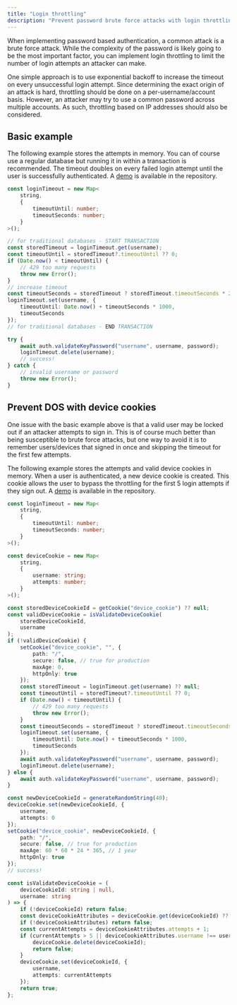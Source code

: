 ```yaml
---
title: "Login throttling"
description: "Prevent password brute force attacks with login throttling"
---
```


When implementing password based authentication, a common attack is a brute force attack. While the complexity of the password is likely going to be the most important factor, you can implement login throttling to limit the number of login attempts an attacker can make.

One simple approach is to use exponential backoff to increase the timeout on every unsuccessful login attempt. Since determining the exact origin of an attack is hard, throttling should be done on a per-username/account basis. However, an attacker may try to use a common password across multiple accounts. As such, throttling based on IP addresses should also be considered.

## Basic example

The following example stores the attempts in memory. You can of course use a regular database but running it in within a transaction is recommended. The timeout doubles on every failed login attempt until the user is successfully authenticated. A [demo](https://github.com/lucia-auth/lucia/tree/main/examples/other/login-throttling) is available in the repository.

```ts
const loginTimeout = new Map<
	string,
	{
		timeoutUntil: number;
		timeoutSeconds: number;
	}
>();
```

```ts
// for traditional databases - START TRANSACTION
const storedTimeout = loginTimeout.get(username);
const timeoutUntil = storedTimeout?.timeoutUntil ?? 0;
if (Date.now() < timeoutUntil) {
	// 429 too many requests
	throw new Error();
}
// increase timeout
const timeoutSeconds = storedTimeout ? storedTimeout.timeoutSeconds * 2 : 1;
loginTimeout.set(username, {
	timeoutUntil: Date.now() + timeoutSeconds * 1000,
	timeoutSeconds
});
// for traditional databases - END TRANSACTION

try {
	await auth.validateKeyPassword("username", username, password);
	loginTimeout.delete(username);
	// success!
} catch {
	// invalid username or password
	throw new Error();
}
```

## Prevent DOS with device cookies

One issue with the basic example above is that a valid user may be locked out if an attacker attempts to sign in. This is of course much better than being susceptible to brute force attacks, but one way to avoid it is to remember users/devices that signed in once and skipping the timeout for the first few attempts.

The following example stores the attempts and valid device cookies in memory. When a user is authenticated, a new device cookie is created. This cookie allows the user to bypass the throttling for the first 5 login attempts if they sign out. A [demo](https://github.com/lucia-auth/lucia/tree/main/examples/other/login-throtting-device-cookie) is available in the repository.

```ts
const loginTimeout = new Map<
	string,
	{
		timeoutUntil: number;
		timeoutSeconds: number;
	}
>();

const deviceCookie = new Map<
	string,
	{
		username: string;
		attempts: number;
	}
>();
```

```ts
const storedDeviceCookieId = getCookie("device_cookie") ?? null;
const validDeviceCookie = isValidateDeviceCookie(
	storedDeviceCookieId,
	username
);
if (!validDeviceCookie) {
	setCookie("device_cookie", "", {
		path: "/",
		secure: false, // true for production
		maxAge: 0,
		httpOnly: true
	});
	const storedTimeout = loginTimeout.get(username) ?? null;
	const timeoutUntil = storedTimeout?.timeoutUntil ?? 0;
	if (Date.now() < timeoutUntil) {
		// 429 too many requests
		throw new Error();
	}
	const timeoutSeconds = storedTimeout ? storedTimeout.timeoutSeconds * 2 : 1;
	loginTimeout.set(username, {
		timeoutUntil: Date.now() + timeoutSeconds * 1000,
		timeoutSeconds
	});
	await auth.validateKeyPassword("username", username, password);
	loginTimeout.delete(username);
} else {
	await auth.validateKeyPassword("username", username, password);
}

const newDeviceCookieId = generateRandomString(40);
deviceCookie.set(newDeviceCookieId, {
	username,
	attempts: 0
});
setCookie("device_cookie", newDeviceCookieId, {
	path: "/",
	secure: false, // true for production
	maxAge: 60 * 60 * 24 * 365, // 1 year
	httpOnly: true
});
// success!
```

```ts
const isValidateDeviceCookie = (
	deviceCookieId: string | null,
	username: string
) => {
	if (!deviceCookieId) return false;
	const deviceCookieAttributes = deviceCookie.get(deviceCookieId) ?? null;
	if (!deviceCookieAttributes) return false;
	const currentAttempts = deviceCookieAttributes.attempts + 1;
	if (currentAttempts > 5 || deviceCookieAttributes.username !== username) {
		deviceCookie.delete(deviceCookieId);
		return false;
	}
	deviceCookie.set(deviceCookieId, {
		username,
		attempts: currentAttempts
	});
	return true;
};
```
